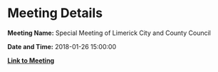# Meeting Details

**Meeting Name:** Special Meeting of Limerick City and County Council

**Date and Time:** 2018-01-26 15:00:00

**[Link to Meeting](https://www.limerick.ie/council/whats-on/special-meeting-limerick-city-and-county-council-26)**
